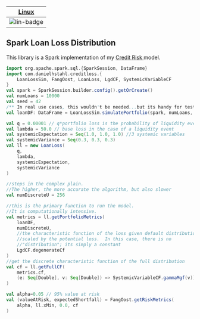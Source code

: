 | [Linux][lin-link] |  
| :---------------: | 
| ![lin-badge]      | 

[lin-badge]: https://github.com/phillyfan1138/CreditLoss/workflows/test/badge.svg
[lin-link]:  https://github.com/phillyfan1138/CreditLoss/actions

## Spark Loan Loss Distribution

This library is a Spark implementation of my [Credit Risk ](https://github.com/phillyfan1138/CreditRiskPaper) model.

```scala
import org.apache.spark.sql.{SparkSession, DataFrame}
import com.danielhstahl.creditloss.{
    LoanLossSim, FangOost, LoanLoss, LgdCF, SystemicVariableCF
}
val spark = SparkSession.builder.config().getOrCreate()
val numLoans = 10000
val seed = 42
/** In real use cases, this wouldn't be needed...but its handy for testing */
val loanDF: DataFrame = LoanLossSim.simulatePortfolio(spark, numLoans, seed)

val q = 0.00001 // q*portfolio loss is the probability of liquidity event
val lambda = 50.0 // base loss in the case of a liquidity event
val systemicExpectation = Seq(1.0, 1.0, 1.0) //3 systemic variables
val systemicVariance = Seq(0.3, 0.3, 0.3)
val ll = new LoanLoss(
    q,
    lambda,
    systemicExpectation,
    systemicVariance    
)

//steps in the complex plain.  
//The higher, the more accurate the algorithm, but also slower
val numDiscreteU = 256 

//this is the primary function to run the model.  
//It is computationally intensive.
val metrics = ll.getPortfolioMetrics(
    loanDF, 
    numDiscreteU,
    //the characteristic function of the loss given default distribution, 
    //scaled by the potential loss.  In this case, there is no 
    //"distribution"; its simply a constant
    LgdCF.degenerateCf 
)
//get the discrete characteristic function of the full distribution
val cf = ll.getFullCF(
    metrics.cf, 
    (e: Seq[Double], v: Seq[Double]) => SystemicVariableCF.gammaMgf(v))
)

val alpha=0.05 // 95% value at risk
val (valueAtRisk, expectedShortfall) = FangOost.getRiskMetrics(
    alpha, ll.xMin, 0.0, cf
)

```
